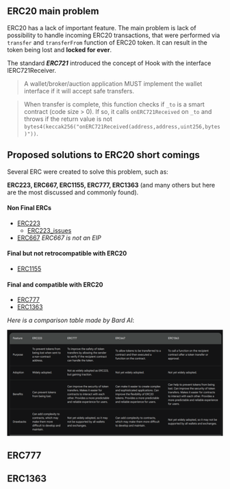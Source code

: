 ## ERC20 main problem

ERC20 has a lack of important feature.
The main problem is lack of possibility to handle incoming ERC20 transactions, that were performed via `transfer` and `transferFrom` function of ERC20 token.
It can result in the token being lost and **locked for ever**.

The standard ***ERC721*** introduced the concept of Hook with the interface IERC721Receiver.

> A wallet/broker/auction application MUST implement the wallet interface if it will accept safe transfers.

> When transfer is complete, this function
> checks if `_to` is a smart contract (code size > 0). If so, it calls
> `onERC721Received` on `_to` and throws if the return value is not
> `bytes4(keccak256("onERC721Received(address,address,uint256,bytes)"))`.

## Proposed solutions to ERC20 short comings

Several ERC were created to solve this problem, such as:

 **ERC223, ERC667, ERC1155, ERC777, ERC1363** (and many others but here are the most discussed and commonly found).

#### Non Final ERCs

- [ERC223](https://eips.ethereum.org/EIPS/eip-223  "ERC223-EIPS-REVIEW")
    - [ERC223_issues](https://github.com/ethereum/EIPs/issues/223 "ERC223 issues")
- [ERC667](https://github.com/ethereum/EIPs/issues/677  "ERC667-NOT AN EIP") *ERC667 is not an EIP*

#### Final but not retrocompatible with ERC20
- [ERC1155](https://github.com/ethereum/EIPs/blob/master/EIPS/eip-1155.md  "ERC1155- FINAL")

#### Final and compatible with ERC20

- [ERC777](https://eips.ethereum.org/EIPS/eip-777 "ERC777-EIPS-FINAL")
- [ERC1363](https://eips.ethereum.org/EIPS/eip-777 "ERC1363-EIPS-FINAL") 

*Here is a comparison table made by Bard AI*:

![Comparison table of solutions to ERC20 short comings](./assets/ERC-comparison-table-Bard.png "Comparison-table")


## ERC777

## ERC1363
